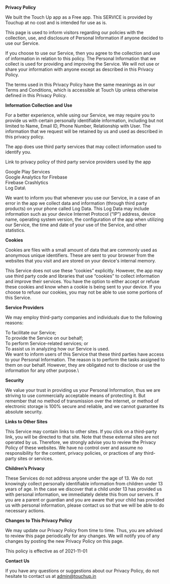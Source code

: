 **Privacy Policy**

We built the Touch Up app as a Free app. This SERVICE is provided by
Touchup at no cost and is intended for use as is.

This page is used to inform visitors regarding our policies with the
collection, use, and disclosure of Personal Information if anyone
decided to use our Service.

If you choose to use our Service, then you agree to the collection and
use of information in relation to this policy. The Personal Information
that we collect is used for providing and improving the Service. We will
not use or share your information with anyone except as described in
this Privacy Policy.

The terms used in this Privacy Policy have the same meanings as in our
Terms and Conditions, which is accessible at Touch Up unless otherwise
defined in this Privacy Policy.

**Information Collection and Use**

For a better experience, while using our Service, we may require you to
provide us with certain personally identifiable information, including
but not limited to Name, Email ID, Phone Number, Relationship with User.
The information that we request will be retained by us and used as
described in this privacy policy.

The app does use third party services that may collect information used
to identify you.

Link to privacy policy of third party service providers used by the app

Google Play Services\
 Google Analytics for Firebase\
 Firebase Crashlytics\
 Log Data\

We want to inform you that whenever you use our Service, in a case of an
error in the app we collect data and information (through third party
products) on your phone called Log Data. This Log Data may include
information such as your device Internet Protocol (“IP”) address, device
name, operating system version, the configuration of the app when
utilizing our Service, the time and date of your use of the Service, and
other statistics.

**Cookies**

Cookies are files with a small amount of data that are commonly used as
anonymous unique identifiers. These are sent to your browser from the
websites that you visit and are stored on your device's internal memory.

This Service does not use these “cookies” explicitly. However, the app
may use third party code and libraries that use “cookies” to collect
information and improve their services. You have the option to either
accept or refuse these cookies and know when a cookie is being sent to
your device. If you choose to refuse our cookies, you may not be able to
use some portions of this Service.

**Service Providers**

We may employ third-party companies and individuals due to the following
reasons:

To facilitate our Service;\
 To provide the Service on our behalf;\
 To perform Service-related services; or\
 To assist us in analyzing how our Service is used.\
 We want to inform users of this Service that these third parties have
access to your Personal Information. The reason is to perform the tasks
assigned to them on our behalf. However, they are obligated not to
disclose or use the information for any other purpose.\

**Security**

We value your trust in providing us your Personal Information, thus we
are striving to use commercially acceptable means of protecting it. But
remember that no method of transmission over the internet, or method of
electronic storage is 100% secure and reliable, and we cannot guarantee
its absolute security.

**Links to Other Sites**

This Service may contain links to other sites. If you click on a
third-party link, you will be directed to that site. Note that these
external sites are not operated by us. Therefore, we strongly advise you
to review the Privacy Policy of these websites. We have no control over
and assume no responsibility for the content, privacy policies, or
practices of any third-party sites or services.

**Children’s Privacy**

These Services do not address anyone under the age of 13. We do not
knowingly collect personally identifiable information from children
under 13 years of age. In the case we discover that a child under 13 has
provided us with personal information, we immediately delete this from
our servers. If you are a parent or guardian and you are aware that your
child has provided us with personal information, please contact us so
that we will be able to do necessary actions.

**Changes to This Privacy Policy**

We may update our Privacy Policy from time to time. Thus, you are
advised to review this page periodically for any changes. We will notify
you of any changes by posting the new Privacy Policy on this page.

This policy is effective as of 2021-11-01

**Contact Us**

If you have any questions or suggestions about our Privacy Policy, do
not hesitate to contact us at admin@touchup.in
